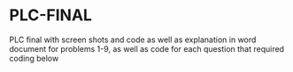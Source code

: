 # PLC-FINAL
PLC final with screen shots and code as well as explanation in word document for problems 1-9, as well as code for each question that required coding below
